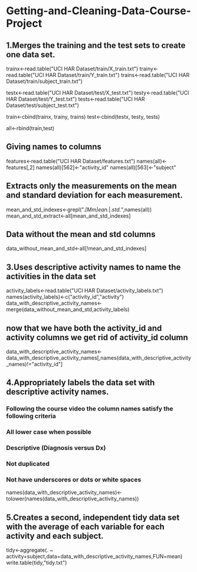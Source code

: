 Getting-and-Cleaning-Data-Course-Project
========================================

## 1.Merges the training and the test sets to create one data set.

trainx<-read.table("UCI HAR Dataset/train/X_train.txt")
trainy<-read.table("UCI HAR Dataset/train/Y_train.txt")
trains<-read.table("UCI HAR Dataset/train/subject_train.txt")

testx<-read.table("UCI HAR Dataset/test/X_test.txt")
testy<-read.table("UCI HAR Dataset/test/Y_test.txt")
tests<-read.table("UCI HAR Dataset/test/subject_test.txt")

train<-cbind(trainx, trainy, trains)
test<-cbind(testx, testy, tests)

all<-rbind(train,test)

## Giving names to columns

features<-read.table("UCI HAR Dataset/features.txt")
names(all)<-features[,2]
names(all)[562]<-"activity_id"
names(all)[563]<-"subject"

## Extracts only the measurements on the mean and standard deviation for each measurement. 

mean_and_std_indexes<-grepl(".*[Mm]ean.*|.*std.*",names(all))
mean_and_std_extract<-all[mean_and_std_indexes]

## Data without the mean and std columns 

data_without_mean_and_std<-all[!mean_and_std_indexes]

## 3.Uses descriptive activity names to name the activities in the data set

activity_labels<-read.table("UCI HAR Dataset/activity_labels.txt")
names(activity_labels)<-c("activity_id","activity")
data_with_descriptive_activity_names<-merge(data_without_mean_and_std,activity_labels)

## now that we have both the activity_id and activity columns we get rid of activity_id column

data_with_descriptive_activity_names<-data_with_descriptive_activity_names[,names(data_with_descriptive_activity_names)!="activity_id"]

## 4.Appropriately labels the data set with descriptive activity names.
### Following the course video the column names satisfy the following criteria
### All lower case when possible
### Descriptive (Diagnosis versus Dx)
### Not duplicated
### Not have underscores or dots or white spaces

names(data_with_descriptive_activity_names)<-tolower(names(data_with_descriptive_activity_names))

## 5.Creates a second, independent tidy data set with the average of each variable for each activity and each subject. 

tidy<-aggregate(. ~ activity+subject,data=data_with_descriptive_activity_names,FUN=mean)
write.table(tidy,"tidy.txt")
